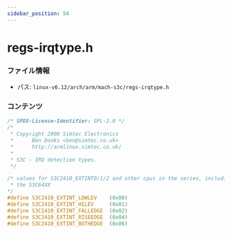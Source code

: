 ```yaml
---
sidebar_position: 54
---
```

# regs-irqtype.h

### ファイル情報

- パス: `linux-v6.12/arch/arm/mach-s3c/regs-irqtype.h`

### コンテンツ

```h
/* SPDX-License-Identifier: GPL-2.0 */
/*
 * Copyright 2008 Simtec Electronics
 *      Ben Dooks <ben@simtec.co.uk>
 *      http://armlinux.simtec.co.uk/
 *
 * S3C - IRQ detection types.
 */

/* values for S3C2410_EXTINT0/1/2 and other cpus in the series, including
 * the S3C64XX
*/
#define S3C2410_EXTINT_LOWLEV	 (0x00)
#define S3C2410_EXTINT_HILEV	 (0x01)
#define S3C2410_EXTINT_FALLEDGE	 (0x02)
#define S3C2410_EXTINT_RISEEDGE	 (0x04)
#define S3C2410_EXTINT_BOTHEDGE	 (0x06)

```
